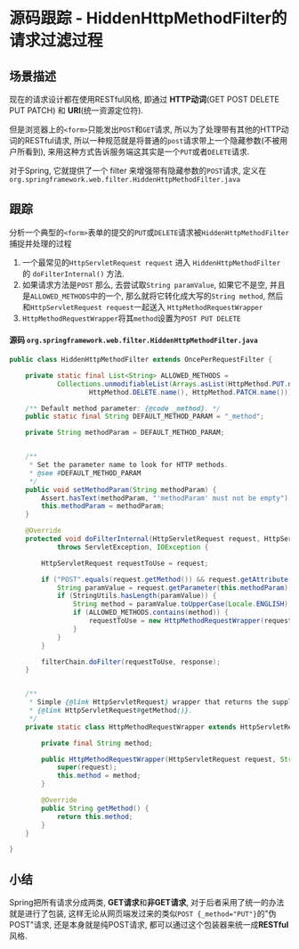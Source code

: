 # 源码跟踪 - HiddenHttpMethodFilter的请求过滤过程

## 场景描述
现在的请求设计都在使用RESTful风格, 即通过 **HTTP动词**(GET POST DELETE PUT PATCH) 和 **URI**(统一资源定位符).  

但是浏览器上的`<form>`只能发出`POST`和`GET`请求, 所以为了处理带有其他的HTTP动词的RESTful请求, 所以一种规范就是将普通的`post`请求带上一个隐藏参数(不被用户所看到), 来用这种方式告诉服务端这其实是一个`PUT`或者`DELETE`请求.

对于Spring, 它就提供了一个 filter 来增强带有隐藏参数的`POST`请求, 定义在`org.springframework.web.filter.HiddenHttpMethodFilter.java`

## 跟踪
分析一个典型的`<form>`表单的提交的`PUT`或`DELETE`请求被`HiddenHttpMethodFilter`捕捉并处理的过程

1. 一个最常见的`HttpServletRequest request` 进入 `HiddenHttpMethodFilter` 的 `doFilterInternal()` 方法.
2. 如果请求方法是`POST` 那么, 去尝试取`String paramValue`, 如果它不是空, 并且是`ALLOWED_METHODS`中的一个, 那么就将它转化成大写的`String method`, 然后和`HttpServletRequest request`一起送入 `HttpMethodRequestWrapper`
3. `HttpMethodRequestWrapper`将其`method`设置为`POST PUT DELETE`

#### 源码 `org.springframework.web.filter.HiddenHttpMethodFilter.java`
```java
public class HiddenHttpMethodFilter extends OncePerRequestFilter {

	private static final List<String> ALLOWED_METHODS =
			Collections.unmodifiableList(Arrays.asList(HttpMethod.PUT.name(),
					HttpMethod.DELETE.name(), HttpMethod.PATCH.name()));

	/** Default method parameter: {@code _method}. */
	public static final String DEFAULT_METHOD_PARAM = "_method";

	private String methodParam = DEFAULT_METHOD_PARAM;


	/**
	 * Set the parameter name to look for HTTP methods.
	 * @see #DEFAULT_METHOD_PARAM
	 */
	public void setMethodParam(String methodParam) {
		Assert.hasText(methodParam, "'methodParam' must not be empty");
		this.methodParam = methodParam;
	}

	@Override
	protected void doFilterInternal(HttpServletRequest request, HttpServletResponse response, FilterChain filterChain)
			throws ServletException, IOException {

		HttpServletRequest requestToUse = request;

		if ("POST".equals(request.getMethod()) && request.getAttribute(WebUtils.ERROR_EXCEPTION_ATTRIBUTE) == null) {
			String paramValue = request.getParameter(this.methodParam);
			if (StringUtils.hasLength(paramValue)) {
				String method = paramValue.toUpperCase(Locale.ENGLISH);
				if (ALLOWED_METHODS.contains(method)) {
					requestToUse = new HttpMethodRequestWrapper(request, method);
				}
			}
		}

		filterChain.doFilter(requestToUse, response);
	}


	/**
	 * Simple {@link HttpServletRequest} wrapper that returns the supplied method for
	 * {@link HttpServletRequest#getMethod()}.
	 */
	private static class HttpMethodRequestWrapper extends HttpServletRequestWrapper {

		private final String method;

		public HttpMethodRequestWrapper(HttpServletRequest request, String method) {
			super(request);
			this.method = method;
		}

		@Override
		public String getMethod() {
			return this.method;
		}
	}

}
```
## 小结
Spring把所有请求分成两类, **GET请求**和**非GET请求**, 对于后者采用了统一的办法就是进行了包装, 这样无论从网页端发过来的类似`POST {_method="PUT"}`的"伪POST"请求, 还是本身就是纯POST请求, 都可以通过这个包装器来统一成**RESTful**风格.



